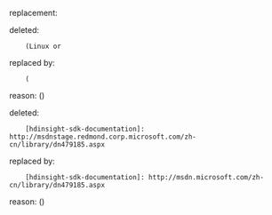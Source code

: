 replacement:

deleted:

		(Linux or

replaced by:

		(

reason: ()

deleted:

		[hdinsight-sdk-documentation]: http://msdnstage.redmond.corp.microsoft.com/zh-cn/library/dn479185.aspx

replaced by:

		[hdinsight-sdk-documentation]: http://msdn.microsoft.com/zh-cn/library/dn479185.aspx

reason: ()

